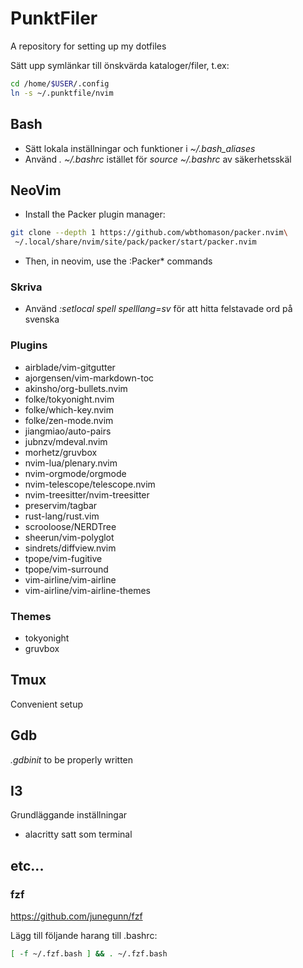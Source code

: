 # PunktFiler
A repository for setting up my dotfiles

Sätt upp symlänkar till önskvärda kataloger/filer, t.ex:
```bash
cd /home/$USER/.config
ln -s ~/.punktfile/nvim
```

## Bash
* Sätt lokala inställningar och funktioner i *~/.bash_aliases*
* Använd *. ~/.bashrc* istället för *source ~/.bashrc* av säkerhetsskäl

## NeoVim
* Install the Packer plugin manager:
```bash
git clone --depth 1 https://github.com/wbthomason/packer.nvim\
 ~/.local/share/nvim/site/pack/packer/start/packer.nvim
```
* Then, in neovim, use the :Packer* commands

### Skriva
* Använd *:setlocal spell spelllang=sv* för att hitta felstavade ord på svenska

### Plugins
* airblade/vim-gitgutter
* ajorgensen/vim-markdown-toc
* akinsho/org-bullets.nvim
* folke/tokyonight.nvim
* folke/which-key.nvim
* folke/zen-mode.nvim
* jiangmiao/auto-pairs
* jubnzv/mdeval.nvim
* morhetz/gruvbox
* nvim-lua/plenary.nvim
* nvim-orgmode/orgmode
* nvim-telescope/telescope.nvim
* nvim-treesitter/nvim-treesitter
* preservim/tagbar
* rust-lang/rust.vim
* scrooloose/NERDTree
* sheerun/vim-polyglot
* sindrets/diffview.nvim
* tpope/vim-fugitive
* tpope/vim-surround
* vim-airline/vim-airline
* vim-airline/vim-airline-themes

### Themes
* tokyonight
* gruvbox

## Tmux
Convenient setup

## Gdb
*.gdbinit* to be properly written

## I3
Grundläggande inställningar
* alacritty satt som terminal

## etc...
### fzf
https://github.com/junegunn/fzf

Lägg till följande harang till .bashrc:
```bash
[ -f ~/.fzf.bash ] && . ~/.fzf.bash
```
